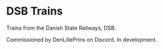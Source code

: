 # DSB Trains
Trains from the Danish State Railways, DSB. 

Commissioned by DenLillePrins on Discord. In development.